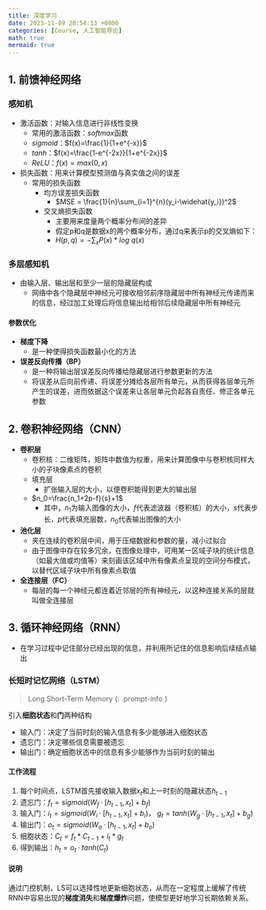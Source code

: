```yaml
---
title: 深度学习
date: 2023-11-09 20:54:13 +0800
categories: [Course, 人工智能导论]
math: true
mermaid: true
---
```



## 1. **前馈神经网络**

### 感知机

- 激活函数：对输入信息进行非线性变换
	- 常用的激活函数：$softmax$函数
	- $sigmoid$：$f(x)=\frac{1}{1+e^{-x}}$
	- $tanh$：$f(x)=\frac{1-e^{-2x}}{1+e^{-2x}}$
	- $ReLU$：$f(x)=max(0, x)$
- 损失函数：用来计算模型预测值与真实值之间的误差
	- 常用的损失函数
		- 均方误差损失函数
			- $MSE = \frac{1}{n}\sum_{i=1}^{n}(y_i-\widehat{y_i})^2$
		- 交叉熵损失函数
			- 主要用来度量两个概率分布间的差异
			- 假定p和q是数据x的两个概率分布，通过q来表示p的交叉熵如下：
			- $H(p,q)=-\sum_xP(x)*log~q(x)$

### 多层感知机

- 由输入层、输出层和至少一层的隐藏层构成
	- 网络中各个隐藏层中神经元可接收相邻前序隐藏层中所有神经元传递而来的信息，经过加工处理后将信息输出给相邻后续隐藏层中所有神经元

#### 参数优化

- **梯度下降**
	- 是一种使得损失函数最小化的方法
- **误差反向传播（BP）**
	- 是一种将输出层误差反向传播给隐藏层进行参数更新的方法
	- 将误差从后向前传递、将误差分摊给各层所有单元，从而获得各层单元所产生的误差，进而依据这个误差来让各层单元负起各自责任、修正各单元参数


## 2. **卷积神经网络（CNN）**

- **卷积层**
	- 卷积核：二维矩阵，矩阵中数值为权重，用来计算图像中与卷积核同样大小的子块像素点的卷积
	- 填充层
		- 扩张输入层的大小，以便卷积能得到更大的输出层
	- $n_0=\frac{n_1+2p-f}{s}+1$
		- 其中，$n_1$为输入图像的大小，$f$代表滤波器（卷积核）的大小，$s$代表步长，$p$代表填充层数，$n_0$代表输出图像的大小
- **池化层**
	- 夹在连续的卷积层中间，用于压缩数据和参数的量，减小过拟合
	- 由于图像中存在较多冗余，在图像处理中，可用某一区域子块的统计信息（如最大值或均值等）来刻画该区域中所有像素点呈现的空间分布模式，以替代区域子块中所有像素点取值
- **全连接层（FC）**
	- 每层的每一个神经元都连着近邻层的所有神经元，以这种连接关系的层就叫做全连接层


## 3. **循环神经网络（RNN）**

- 在学习过程中记住部分已经出现的信息，并利用所记住的信息影响后续结点输出

### **长短时记忆网络（LSTM）**

> Long Short-Term Memory
{: .prompt-info }

引入**细胞状态**和**门**两种结构

- 输入门：决定了当前时刻的输入信息有多少能够进入细胞状态
- 遗忘门：决定哪些信息需要被遗忘
- 输出门：确定细胞状态中的信息有多少能够作为当前时刻的输出

#### 工作流程

1. 每个时间点，LSTM首先接收输入数据$x_t$和上一时刻的隐藏状态$h_{t-1}$
2. 遗忘门：$f_t = sigmoid(W_f·[h_{t-1}, x_t] + b_f)$
3. 输入门：$i_t = sigmoid(W_i·[h_{t-1}, x_t] + b_i)$， $g_t = tanh(W_g·[h_{t-1}, x_t] + b_g)$ 
4. 输出门：$o_t = sigmoid(W_o·[h_{t-1}, x_t] + b_o)$
5. 细胞状态：$C_t = f_t * C_{t-1} + i_t * g_t$
6. 得到输出：$h_t = o_t · tanh(C_t)$


#### 说明

通过门控机制，LS可以选择性地更新细胞状态，从而在一定程度上缓解了传统RNN中容易出现的**梯度消失**和**梯度爆炸**问题，使模型更好地学习长期依赖关系。

